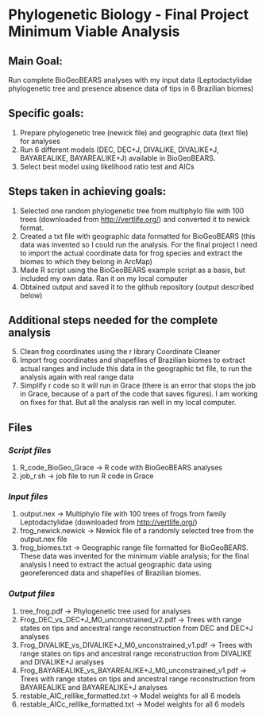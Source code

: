 # Phylogenetic Biology - Final Project Minimum Viable Analysis

## Main Goal:
Run complete BioGeoBEARS analyses with my input data (Leptodactylidae phylogenetic tree and presence absence data of tips in 6 Brazilian biomes)

## Specific goals:
1) Prepare phylogenetic tree (newick file) and geographic data (text file) for analyses
2) Run 6 different models (DEC, DEC+J, DIVALIKE, DIVALIKE+J, BAYAREALIKE, BAYAREALIKE+J) available in BioGeoBEARS.
3) Select best model using likelihood ratio test and AICs

## Steps taken in achieving goals:
1) Selected one random phylogenetic tree from multiphylo file with 100 trees (downloaded from http://vertlife.org/) and converted it to newick format.
2) Created a txt file with geographic data formatted for BioGeoBEARS (this data was invented so I could run the analysis. For the final project I need to import the actual coordinate data for frog species and extract the biomes to which they belong in ArcMap)
3) Made R script using the BioGeoBEARS example script as a basis, but included my own data. Ran it on my local computer
4) Obtained output and saved it to the github repository (output described below)

## Additional steps needed for the complete analysis
5) Clean frog coordinates using the r library Coordinate Cleaner
6) Import frog coordinates and shapefiles of Brazilian biomes to extract actual ranges and include this data in the geographic txt file, to run the analysis again with real range data
7) Simplify r code so it will run in Grace (there is an error that stops the job in Grace, because of a part of the code that saves figures). I am working on fixes for that. But all the analysis ran well in my local computer.


## Files

### *Script files*
1) R_code_BioGeo_Grace -> R code with BioGeoBEARS analyses
2) job_r.sh -> job file to run R code in Grace

### *Input files*
1) output.nex -> Multiphylo file with 100 trees of frogs from family Leptodactylidae (downloaded from http://vertlife.org/)
2) frog_newick.newick -> Newick file of a randomly selected tree from the output.nex file
3) frog_biomes.txt -> Geographic range file formatted for BioGeoBEARS. These data was invented for the minimum viable analysis; for the final analysis I need to extract the actual geographic data using georeferenced data and shapefiles of Brazilian biomes.

### *Output files*
1) tree_frog.pdf -> Phylogenetic tree used for analyses
2) Frog_DEC_vs_DEC+J_M0_unconstrained_v2.pdf -> Trees with range states on tips and ancestral range reconstruction from DEC and DEC+J analyses
3) Frog_DIVALIKE_vs_DIVALIKE+J_M0_unconstrained_v1.pdf -> Trees with range states on tips and ancestral range reconstruction from DIVALIKE and DIVALIKE+J analyses
4) Frog_BAYAREALIKE_vs_BAYAREALIKE+J_M0_unconstrained_v1.pdf -> Trees with range states on tips and ancestral range reconstruction from BAYAREALIKE and BAYAREALIKE+J analyses
5) restable_AIC_rellike_formatted.txt -> Model weights for all 6 models
6) restable_AICc_rellike_formatted.txt -> Model weights for all 6 models
